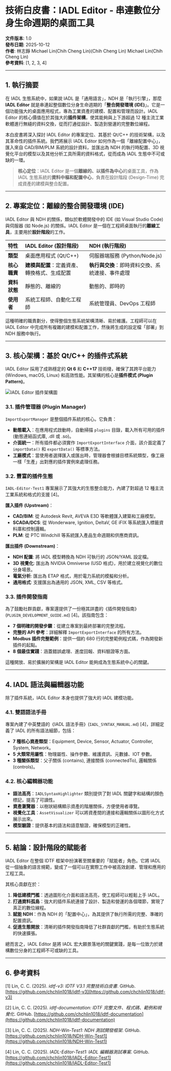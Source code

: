# 技術白皮書：IADL Editor - 串連數位分身生命週期的桌面工具

**文件版本**: 1.0  
**發布日期**: 2025-10-12  
**作者**: 林志錚 Michael Lin(Chih Cheng Lin)(Chih Cheng Lin) Michael Lin(Chih Cheng Lin)  
**參考資料**: [1, 2, 3, 4]

---

## 1. 執行摘要

在 IADL 生態系統中，如果說 IADL 是「通用語言」，NDH 是「執行引擎」，那麼 **IADL Editor** 就是串連起整個數位分身生命週期的「**整合開發環境 (IDE)**」。它是一個功能強大的桌面應用程式，專為工業資產的建模、配置和管理而設計。IADL Editor 的核心價值在於其強大的**插件架構**，使其能夠與上下游超過 12 種主流工業軟體進行無縫的資料交換，從而打通從設計、製造到營運的完整數位線程。

本白皮書將深入探討 IADL Editor 的專案定位、其基於 Qt/C++ 的技術架構，以及其革命性的插件系統。我們將展示 IADL Editor 如何作為一個「離線配置中心」，匯入來自 CAD/BIM/PLM 系統的設計資料，並匯出為 NDH 的執行時配置、3D 視覺化平台的模型以及其他分析工具所需的資料格式，從而成為 IADL 生態中不可或缺的一環。

> **核心定位**：IADL Editor 是一個**離線的、以插件為中心**的桌面工具，作為 IADL 生態系統的**資料中樞和配置中心**，負責在設計階段 (Design-Time) 完成資產的建模與整合配置。

---

## 2. 專案定位：離線的整合開發環境 (IDE)

IADL Editor 與 NDH 的關係，類似於軟體開發中的 IDE (如 Visual Studio Code) 與伺服器 (如 Node.js) 的關係。IADL Editor 是一個在工程師桌面執行的**離線工具**，主要用於**設計階段**的工作。

| 特性 | IADL Editor (設計階段) | NDH (執行階段) |
| :--- | :--- | :--- |
| **類型** | 桌面應用程式 (Qt/C++) | 伺服器端服務 (Python/Node.js) |
| **核心職責** | **建模與配置**：定義資產、轉換格式、生成配置 | **執行與交換**：即時資料交換、系統連接、事件處理 |
| **資料狀態** | 靜態的、離線的 | 動態的、即時的 |
| **使用者** | 系統工程師、自動化工程師 | 系統管理員、DevOps 工程師 |

這種明確的職責劃分，使得整個生態系統架構清晰、易於維護。工程師可以在 IADL Editor 中完成所有複雜的建模和配置工作，然後將生成的設定檔「部署」到 NDH 服務中執行。

---

## 3. 核心架構：基於 Qt/C++ 的插件式系統

IADL Editor 採用了成熟穩定的 **Qt 6** 和 **C++17** 技術棧，確保了其跨平台能力 (Windows, macOS, Linux) 和高效性能。其架構的核心是**插件模式 (Plugin Pattern)**。

![IADL Editor 插件架構圖](../images/iadl-editor-plugins.png)

### 3.1. 插件管理器 (Plugin Manager)

`ImportExportManager` 是整個插件系統的核心。它負責：

- **動態載入**：在應用程式啟動時，自動掃描 `plugins` 目錄，載入所有可用的插件 (動態連結函式庫, .dll 或 .so)。
- **介面統一**：所有插件都必須實作 `ImportExportInterface` 介面，該介面定義了 `importData()` 和 `exportData()` 等標準方法。
- **工廠模式**：當使用者選擇匯入或匯出時，管理器會根據目標系統類型，像工廠一樣「生產」出對應的插件實例來處理任務。

### 3.2. 豐富的插件生態

`IADL-Editor-Test1` 專案展示了其強大的生態整合能力，內建了對超過 12 種主流工業系統和格式的支援 [4]。

**匯入插件 (Upstream)**：
- **CAD/BIM**: 從 Autodesk Revit, AVEVA E3D 等軟體匯入建築和工廠模型。
- **SCADA/DCS**: 從 Wonderware, Ignition, DeltaV, GE iFIX 等系統匯入標籤資料庫和控制邏輯。
- **PLM**: 從 PTC Windchill 等系統匯入產品生命週期和供應商資訊。

**匯出插件 (Downstream)**：
- **NDH 配置**: 將 IADL 模型轉換為 NDH 可執行的 JSON/YAML 設定檔。
- **3D 視覺化**: 匯出為 NVIDIA Omniverse (USD 格式)，用於建立視覺化的數位分身場景。
- **電氣分析**: 匯出為 ETAP 格式，用於電力系統的模擬和分析。
- **通用格式**: 支援匯出為通用的 JSON, XML, CSV 等格式。

### 3.3. 插件開發指南

為了鼓勵社群貢獻，專案還提供了一份極其詳盡的《插件開發指南》(`PLUGIN_DEVELOPMENT_GUIDE.md`) [4]。該指南包含：

- **7 個明確的開發步驟**：從建立專案到最終部署的完整流程。
- **完整的 API 參考**：詳細解釋 `ImportExportInterface` 的所有方法。
- **Modbus 插件完整範例**：提供一個約 680 行的完整範例程式碼，作為開發新插件的起點。
- **8 個最佳實踐**：涵蓋錯誤處理、進度回報、資料驗證等方面。

這種開放、易於擴展的架構是 IADL Editor 能夠成為生態系統中心的關鍵。

---

## 4. IADL 語法與編輯器功能

除了插件系統，IADL Editor 本身也提供了強大的 IADL 建模功能。

### 4.1. 雙語語法手冊

專案內建了中英雙語的《IADL 語法手冊》(`IADL_SYNTAX_MANUAL.md`) [4]，詳細定義了 IADL 的所有語法細節，包括：

- **7 種核心資產類型**：Equipment, Device, Sensor, Actuator, Controller, System, Network。
- **5 大類常用屬性**：物理屬性、操作參數、維護資訊、元數據、IOT 參數。
- **3 種關係類型**：父子關係 (contains), 連接關係 (connectedTo), 邏輯關係 (controls)。

### 4.2. 核心編輯器功能

- **語法高亮**：`IADLSyntaxHighlighter` 類別提供了對 IADL 關鍵字和結構的顏色標記，提高了可讀性。
- **資產瀏覽器**：以樹狀結構顯示資產的階層關係，方便使用者導覽。
- **視覺化工具**：`AssetVisualizer` 可以將資產間的連接和邏輯關係以圖形化方式展示出來。
- **模型驗證**：提供基本的語法和語意驗證，確保模型的正確性。

---

## 5. 結論：設計階段的賦能者

IADL Editor 在整個 IDTF 框架中扮演著至關重要的「賦能者」角色。它將 IADL 從一個抽象的語言規範，變成了一個可以在實際工作中被高效創建、管理和應用的工程工具。

其核心貢獻在於：

1.  **降低建模門檻**：透過圖形化介面和語法高亮，使工程師可以輕鬆上手 IADL。
2.  **打通資料孤島**：強大的插件系統連接了設計、製造和營運的各個環節，實現了真正的數位線程。
3.  **賦能 NDH**：作為 NDH 的「配置中心」，為其提供了執行所需的完整、準確的配置資訊。
4.  **促進生態開放**：清晰的插件開發指南降低了社群貢獻的門檻，有助於生態系統的快速擴張。

總而言之，IADL Editor 是將 IADL 宏大願景落地的關鍵實踐，是每一位致力於建構數位分身的工程師不可或缺的工具。

---

## 6. 參考資料

[1] Lin, C. C. (2025). *idtf-v3: IDTF V3.1 完整技術白皮書*. GitHub. [https://github.com/chchlin1018/idtf-v3](https://github.com/chchlin1018/idtf-v3)

[2] Lin, C. C. (2025). *idtf-documentation: IDTF 完整文件、程式碼、範例和視覺化*. GitHub. [https://github.com/chchlin1018/idtf-documentation](https://github.com/chchlin1018/idtf-documentation)

[3] Lin, C. C. (2025). *NDH-Win-Test1: NDH 測試開發框架*. GitHub. [https://github.com/chchlin1018/NDH-Win-Test1](https://github.com/chchlin1018/NDH-Win-Test1)

[4] Lin, C. C. (2025). *IADL-Editor-Test1: IADL 編輯器測試專案*. GitHub. [https://github.com/chchlin1018/IADL-Editor-Test1](https://github.com/chchlin1018/IADL-Editor-Test1)

